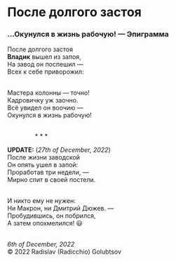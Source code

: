 <style>p{text-align:left}</style>
# После долгого застоя

### ...Окунулся в жизнь рабочую! &mdash; Эпиграмма

После долгого застоя<br />
**Владик** вышел из запоя,<br />
На завод он поспешил &mdash;<br />
Всех к себе приворожил:

<br />Мастера колонны &mdash; точно!<br />
Кадровичку уж заочно.<br />
Всё увидел он воочию &mdash;<br />
Окунулся в жизнь рабочую!

<br />&nbsp;&nbsp;&nbsp;&nbsp;&nbsp;&nbsp;&nbsp;&nbsp;&nbsp;&nbsp;&nbsp;&nbsp;&nbsp;&nbsp;&nbsp;&nbsp;\* \* \*

**UPDATE:** (*27th of December, 2022*)<br />
После жизни заводской<br />
Он опять ушел в запой:<br />
Проработав три недели, &mdash;<br />
Мирно спит в своей постели.

<br />И никто ему не нужен:<br />
Ни Макрон, ни Дмитрий Дюжев. &mdash;<br />
Пробудившись, он побрился,<br />
А затем опохмелился! :smiley:

<br />*6th of December, 2022*<br />
&copy; 2022 Radislav (Radicchio) Golubtsov

